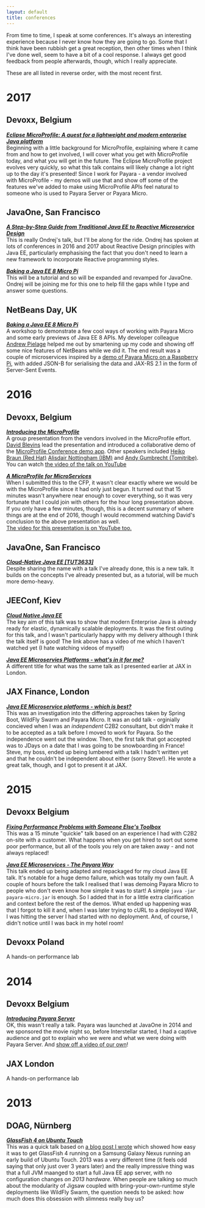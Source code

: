 ```yaml
---
layout: default
title: conferences
---
```



From time to time, I speak at some conferences. It's always an interesting experience because I never know how they are going to go. Some that I think have been rubbish get a great reception, then other times when I think I've done well, seem to have a bit of a cool response. I always get good feedback from people afterwards, though, which I really appreciate.

These are all listed in reverse order, with the most recent first.

# 2017

## Devoxx, Belgium
***[Eclipse MicroProfile: A quest for a lightweight and modern enterprise Java platform](https://cfp.devoxx.be/2017/talk/TZU-3928/Eclipse_MicroProfile:_A_quest_for_a_lightweight_and_modern_enterprise_Java_platform)***  
Beginning with a little background for MicroProfile, explaining where it came from and how to get involved, I will cover what you get with MicroProfile today, and what you will get in the future. The Eclipse MicroProfile project evolves very quickly, so what this talk contains will likely change a lot right up to the day it's presented! Since I work for Payara - a vendor involved with MicroProfile - my demos will use that and show off some of the features we've added to make using MicroProfile APIs feel natural to someone who is used to Payara Server or Payara Micro.

## JavaOne, San Francisco
***[A Step-by-Step Guide from Traditional Java EE to Reactive Microservice Design](https://events.rainfocus.com/catalog/oracle/oow17/catalogjavaone17?search=HOL1320&showEnrolled=false)***  
This is really Ondrej's talk, but I'll be along for the ride. Ondrej has spoken at lots of conferences in 2016 and 2017 about Reactive Design principles with Java EE, particularly emphasising the fact that you don't need to learn a new framework to incorporate Reactive programming styles.

***[Baking a Java EE 8 Micro Pi](https://events.rainfocus.com/catalog/oracle/oow17/catalogjavaone17?search=TUT2112&showEnrolled=false)***  
This will be a tutorial and so will be expanded and revamped for JavaOne. Ondrej will be joining me for this one to help fill the gaps while I type and answer some questions.

## NetBeans Day, UK
***[Baking a Java EE 8 Micro Pi](https://www.payara.fish/see_us_at_the_netbeans_day_uk_2017)***  
A workshop to demonstrate a few cool ways of working with Payara Micro and some early previews of Java EE 8 APIs. My developer colleague [Andrew Pielage](https://www.payara.fish/andy_pielage) helped me out by smartening up my code and showing off some nice features of NetBeans while we did it. The end result was a couple of microservices inspired by a [demo of Payara Micro on a Raspberry Pi](http://blog.payara.fish/piyara-payara-micro-on-raspberry-pi-demo), with added JSON-B for serialising the data and JAX-RS 2.1 in the form of Server-Sent Events.

# 2016

## Devoxx, Belgium
***[Introducing the MicroProfile](https://cfp.devoxx.be/2016/talk/LYF-6510/Introducing_the_MicroProfile)***  
A group presentation from the vendors involved in the MicroProfile effort. [David Blevins](https://twitter.com/dblevins) lead the presentation and introduced a collaborative demo of the [MicroProfile Conference demo app](https://github.com/microprofile/microprofile-conference). Other speakers included [Heiko Braun (Red Hat)](https://twitter.com/heiko_braun) [Alisdair Nottingham (IBM)](https://twitter.com/nottycode) and [Andy Gumbrecht (Tomitribe)](https://twitter.com/andygeede).  
You can watch [the video of the talk on YouTube](https://www.youtube.com/watch?v=iG-XvoIfKtg)

***[A MicroProfile for MicroServices](https://cfp.devoxx.be/2016/talk/OXS-1955/A_MicroProfile_for_Micro_Services)***  
When I submitted this to the CFP, it wasn't clear exactly where we would be with the MicroProfile since it had only just begun. It turned out that 15 minutes wasn't anywhere near enough to cover everything, so it was very fortunate that I could join with others for the hour long presentation above. If you only have a few minutes, though, this is a decent summary of where things are at the end of 2016, though I would recommend watching David's conclusion to the above presentation as well.  
[The video for this presentation is on YouTube too.](https://www.youtube.com/watch?v=dyK6BcOh8N4)

## JavaOne, San Francisco
***[Cloud-Native Java EE [TUT3633]](https://oracle.rainfocus.com/scripts/catalog/oow16.jsp?event=javaone&search=TUT3633&search.event=javaone)***  
Despite sharing the name with a talk I've already done, this is a new talk. It builds on the concepts I've already presented but, as a tutorial, will be much more demo-heavy.

## JEEConf, Kiev
***[Cloud Native Java EE](http://jeeconf.com/program/cloud-native-java-ee/)***  
The key aim of this talk was to show that modern Enterprise Java is already ready for elastic, dynamically scalable deployments. It was the first outing for this talk, and I wasn't particularly happy with my delivery although I think the talk itself is good! The link above has a video of me which I haven't watched yet (I hate watching videos of myself)

***[Java EE Microservies Platforms - what's in it for me?](http://jeeconf.com/program/java-ee-microservices-platforms-whats-in-it-for-me/)***  
A different title for what was the same talk as I presented earlier at JAX in London.

## JAX Finance, London
***[Java EE Microservice platforms - which is best?](https://finance.jaxlondon.com/session/java-ee-microservice-platforms-which-is-best/)***  
This was an investigation into the differing approaches taken by Spring Boot, WildFly Swarm and Payara Micro. It was an odd talk - orginially concieved when I was an *independent* C2B2 consultant, but didn't make it to be accepted as a talk before I moved to work for Payara. So the independence went out the window. Then, the first talk that got accepted was to JDays on a date that I was going to be snowboarding in France! Steve, my boss, ended up being lumbered with a talk I hadn't written yet and that he couldn't be independent about either (sorry Steve!). He wrote a great talk, though, and I got to present it at JAX.

# 2015

## Devoxx Belgium
***[Fixing Performance Problems with Someone Else's Toolbox](https://www.youtube.com/watch?v=9DzzeJyh3H0)***  
This was a 15 minute "quickie" talk based on an experience I had with C2B2 on-site with a customer. What happens when you get hired to sort out some poor performance, but all of the tools you rely on are taken away - and not always replaced!

***[Java EE Microservices - The Payara Way](https://www.youtube.com/watch?v=fn444op9gW8)***  
This talk ended up being adapted and repackaged for my cloud Java EE talk. It's notable for a huge demo failure, which was totally my own fault. A couple of hours before the talk I realised that I was demoing Payara Micro to people who don't even know how simple it was to start! A simple `java -jar payara-micro.jar` is enough. So I added that in for a little extra clarification and context before the rest of the demos. What ended up happening was that I forgot to kill it and, when I was later trying to cURL to a deployed WAR, I was hitting the server I had started with no deployment. And, of course, I didn't notice until I was back in my hotel room!

## Devoxx Poland
A hands-on performance lab

# 2014

## Devoxx Belgium
***[Introducing Payara Server](http://www.payara.fish/see_payara_at_devoxx)***  
OK, this wasn't really a talk. Payara was launched at JavaOne in 2014 and we sponsored the movie night so, before Interstellar started, I had a captive audience and got to explain who we were and what we were doing with Payara Server. And [show off a video of our own](https://www.youtube.com/watch?v=ZdhGuoTYOIE)!

## JAX London
A hands-on performance lab

# 2013

## DOAG, Nürnberg
***[GlassFish 4 on Ubuntu Touch](http://www.c2b2.co.uk/c2b2_is_speaking_at_doag_2013)***  
This was a quick talk based on [a blog post I wrote](http://blog.c2b2.co.uk/2013/03/a-smartphone-as-jee-server-glassfish-on.html) which showed how easy it was to get GlassFish 4 running on a Samsung Galaxy Nexus running an early build of Ubuntu Touch. 2013 was a very different time (it feels odd saying that only just over 3 years later) and the really impressive thing was that a full JVM maanged to start a full Java EE app server, with no configuration changes *on 2013 hardware*. When people are talking so much about the modularity of Jigsaw coupled with bring-your-own-runtime style deployments like WildFly Swarm, the question needs to be asked: how much does this obsession with slimness really buy us?
